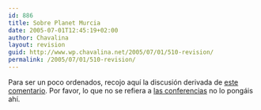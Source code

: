 ```yaml
---
id: 886
title: Sobre Planet Murcia
date: 2005-07-01T12:45:19+02:00
author: Chavalina
layout: revision
guid: http://www.wp.chavalina.net/2005/07/01/510-revision/
permalink: /2005/07/01/510-revision/
---
```

Para ser un poco ordenados, recojo aqu&iacute; la discusión derivada de <a href="http://www.chavalina.net/comentar.php?idpost=508#c5029" target="_blank">este comentario</a>. Por favor, lo que no se refiera a <a href="http://www.chavalina.net/comentar.php?idpost=508" target="_blank">las conferencias</a> no lo pongáis ah&iacute;.